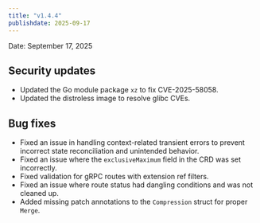 ```yaml
---
title: "v1.4.4"
publishdate: 2025-09-17
---
```


Date: September 17, 2025

## Security updates

- Updated the Go module package `xz` to fix CVE-2025-58058.
- Updated the distroless image to resolve glibc CVEs.

## Bug fixes

- Fixed an issue in handling context-related transient errors to prevent incorrect state reconciliation and unintended behavior.
- Fixed an issue where the `exclusiveMaximum` field in the CRD was set incorrectly.
- Fixed validation for gRPC routes with extension ref filters.
- Fixed an issue where route status had dangling conditions and was not cleaned up.
- Added missing patch annotations to the `Compression` struct for proper `Merge`.
